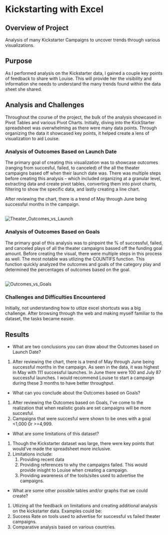 # Kickstarting with Excel

## Overview of Project
Analysis of many Kickstarter Campaigns to uncover trends through various visualizations. 

## Purpose
As I performed analysis on the Kickstarter data, I gained a couple key points of feedback to share with Louise. This will provide her the visibility and information she needs to understand the many trends found within the data sheet she shared.
## Analysis and Challenges
Throughout the course of the project, the bulk of the analysis showcased in Pivot Tables and various Pivot Charts. Initially, diving into the KickStarter spreadsheet was overwhelming as there were many data points. Through organizing the data it showcased key points, it helped create a lens of visualization to aid Louise.

### Analysis of Outcomes Based on Launch Date
The primary goal of creating this visualization was to showcase outcomes (ranging from succesful, failed, to canceled) of the all the theater campaigns based off when their launch date was. There was multiple steps before creating this analysis - which included organizing at a granular level, extracting data and create pivot tables, converting them into pivot charts, filtering to show the specific data, and lastly creating a line chart.

After reviewing the chart, there is a trend of May through June being successful months in the campaign. 

##
![Theater_Outcomes_vs_Launch](https://user-images.githubusercontent.com/102767530/174215524-ca18e3ee-83bf-4921-bbc5-7be11bc98fcb.png)


### Analysis of Outcomes Based on Goals

The primary goal of this analysis was to pinpoint the % of successful, failed, and canceled plays of all the theater campaigns bassed off the funding goal amount. Before creating the visual, there were multiple steps in this process as well. The most notable was utlizing the COUNTIFS function. This function quickly analyzed the outcomes and goals of the category play and determined the percentages of outcomes based on the goal. 

##
![Outcomes_vs_Goals](https://user-images.githubusercontent.com/102767530/174215579-366e054a-1e75-4e0b-ba17-ee91295e62ca.png)

### Challenges and Difficulties Encountered
Initially, not understanding how to utlize excel shortcuts was a big challenge. After browsing through the web and making myself familiar to the dataset, the tasks became easier. 
## Results

- What are two conclusions you can draw about the Outcomes based on Launch Date?
1. After reviewing the chart, there is a trend of May through June being successful months in the campaign. As seen in the data, it was highest in May with 111 successful launches. In June there were 100 and July 87 successful launches. I would recommend Louise to start a campaign during these 3 months to have better throughput. 

- What can you conclude about the Outcomes based on Goals? 
1. After reviewing the Outcomes based on Goals, I've come to the realization that when realistic goals are set campaigns will be more succesful.
2. Campaigns that were succesful were shown to be ones with a goal <1,000 0r >=4,999.

- What are some limitations of this dataset? 
1. Though the Kickstarter dataset was large, there were key points that would've made the spreadsheet more inclusive. 
2. Limitations include: 
      1. Providing recent data
      2. Providing references to why the campaigns failed. This would provide inisght to Louise when creating a campaign. 
      3. Providing awareness of the tools/sites used to advertise the campaigns.

- What are some other possible tables and/or graphs that we could create?
1. Utlizing all the feedback on limitations and creating additional analysis on the kickstarter data. Examples could be: 
2. Success Rate on tools used to advertise for successful vs failed theater campaigns. 
3. Comparative analysis based on various countries.

